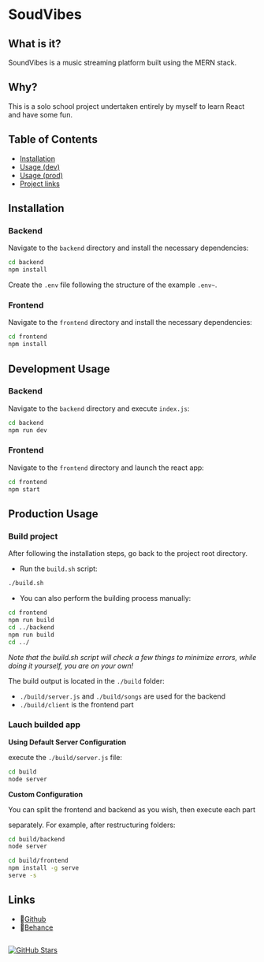 # SoudVibes

## What is it?

SoundVibes is a music streaming platform built using the MERN stack.

## Why?

This is a solo school project undertaken entirely by myself to learn React and have some fun.

## Table of Contents

- [Installation](#installation)
- [Usage (dev)](#development-usage)
- [Usage (prod)](#production-usage)
- [Project links](#links)

## Installation

### Backend

Navigate to the `backend` directory and install the necessary dependencies:

```bash
cd backend
npm install
```

Create the `.env` file following the structure of the example `.env~`.

### Frontend

Navigate to the `frontend` directory and install the necessary dependencies:

```bash
cd frontend
npm install
```

## Development Usage

### Backend

Navigate to the `backend` directory and execute `index.js`:

```bash
cd backend
npm run dev
```

### Frontend

Navigate to the `frontend` directory and launch the react app:

```bash
cd frontend
npm start
```

## Production Usage

### Build project

After following the installation steps, go back to the project root directory.

- Run the `build.sh` script:

```bash
./build.sh
```

- You can also perform the building process manually:

```bash
cd frontend
npm run build
cd ../backend
npm run build
cd ../
```

*Note that the build.sh script will check a few things to minimize errors, while doing it yourself, you are on your own!*

The build output is located in the `./build` folder:
- `./build/server.js` and `./build/songs` are used for the backend
- `./build/client` is the frontend part

### Lauch builded app

**Using Default Server Configuration**

execute the `./build/server.js` file:

```bash
cd build
node server
```

**Custom Configuration**

You can split the frontend and backend as you wish, then execute each part

separately. For example, after restructuring folders:

```bash
cd build/backend
node server
```

```bash
cd build/frontend
npm install -g serve
serve -s
```

## Links

- 📡[Github](https://github.com/maxime-mrl/soundvibes)
- 📡[Behance](https://www.behance.net/gallery/191523351/Soundvibes-Music-streaming-platform)

##

[![GitHub Stars](https://img.shields.io/github/stars/maxime-mrl/soundvibes.svg)](https://github.com/maxime-mrl/soundvibes/stargazers)